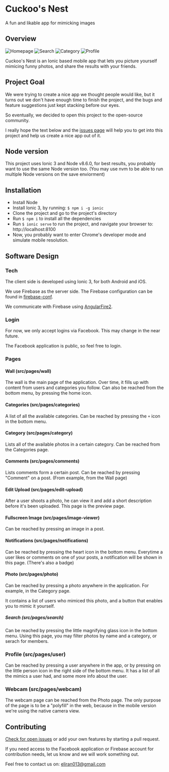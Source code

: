 # Cuckoo's Nest
A fun and likable app for mimicking images

## Overview
![Homepage](http://eliran.net/cuckoo-images/main.png) 
![Search](http://eliran.net/cuckoo-images/search.png) 
![Category](http://eliran.net/cuckoo-images/category.png) 
![Profile](http://eliran.net/cuckoo-images/profile.png)

Cuckoo's Nest is an Ionic based mobile app that lets you picture yourself mimicing funny photos, and share the results with your friends.

## Project Goal
We were trying to create a nice app we thought people would like, but it turns out we don't have enough time to finish the project, and the bugs and feature suggestions just kept stacking before our eyes.

So eventually, we decided to open this project to the open-source community. 

I really hope the text below and the [issues page](https://github.com/cuckoos-nest/cuckoos-nest/issues) will help you to get into this project and help us create a nice app out of it.

## Node version
This project uses Ionic 3 and Node v8.6.0, for best results, you probably want to use the same Node version too. (You may use nvm to be able to run multiple Node versions on the save enviorment)

## Installation
- Install Node
- Install Ionic 3, by running: `$ npm i -g ionic`
- Clone the project and go to the project's directory
- Run `$ npm i` to install all the dependencies
- Run `$ ionic serve` to run the project, and navigate your browser to: http://localhost:8100
- Now, you probably want to enter Chrome's developer mode and simulate mobile resolution.

## Software Design
### Tech
The client side is developed using Ionic 3, for both Android and iOS. 

We use Firebase as the server side. The Firebase configuration can be found in [firebase-conf](https://github.com/cuckoos-nest/firebase-conf).

We communicate with Firebase using [AngularFire2](https://github.com/angular/angularfire2).

### Login
For now, we only accept logins via Facebook. This may change in the near future.

The Facebook application is public, so feel free to login.

### Pages
#### Wall (src/pages/wall)
The wall is the main page of the application. Over time, it fills up with content from users and categories you follow.
Can also be reached from the bottom menu, by pressing the home icon.

#### Categories (src/pages/categories)
A list of all the available categories.
Can be reached by pressing the `+` icon in the bottom menu.

#### Category (src/pages/category)
Lists all of the available photos in a certain category.
Can be reached from the Categories page.

#### Comments (src/pages/comments)
Lists comments form a certain post.
Can be reached by pressing "Comment" on a post. (From example, from the Wall page)

#### Edit Upload (src/pages/edit-upload)
After a user shoots a photo, he can view it and add a short description before it's been uploaded. This page is the preview page.

#### Fullscreen Image (src/pages/image-viewer)
Can be reached by pressing an image in a post.

#### Notifications (src/pages/notifications)
Can be reached by pressing the heart icon in the bottom menu.
Everytime a user likes or comments on one of your posts, a notification will be shown in this page. (There's also a badge)

#### Photo (src/pages/photo)
Can be reached by pressing a photo anywhere in the application. For example, in the Category page.

It contains a list of users who mimiced this photo, and a button that enables you to mimic it yourself.

##### Search (src/pages/search)
Can be reached by pressing the little magnifying glass icon in the bottom menu.
Using this page, you may filter photos by name and a category, or serach for members.

### Profile (src/pages/user)
Can be reached by pressing a user anywhere in the app, or by pressing on the little person icon in the right side of the bottom menu.
It has a list of all the mimics a user had, and some more info about the user.

### Webcam (src/pages/webcam)
The webcam page can be reached from the Photo page. The only purpose of the page is to be a "polyfill" in the web, because in the mobile version we're using the native camera view.

## Contributing
[Check for open issues](https://github.com/cuckoos-nest/cuckoos-nest/issues) or add your own features by starting a pull request.

If you need access to the Facebook application or Firebase account for contribution needs, let us know and we will work something out.

Feel free to contact us on: eliran013@gmail.com 